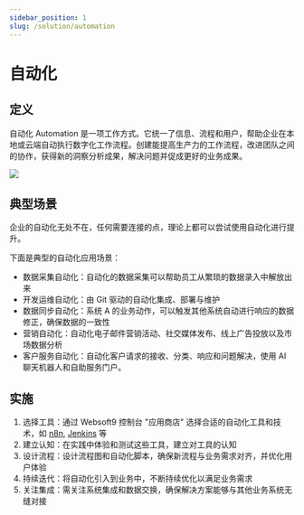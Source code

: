 ```yaml
---
sidebar_position: 1
slug: /solution/automation
---
```


# 自动化

## 定义

自动化 Automation 是一项工作方式。它统一了信息、流程和用户，帮助企业在本地或云端自动执行数字化工作流程。创建能提高生产力的工作流程，改进团队之间的协作，获得新的洞察分析成果，解决问题并促成更好的业务成果。

![](https://libs.websoft9.com/Websoft9/DocsPicture/zh/n8n/n8n-gui-websoft9.png)

## 典型场景

企业的自动化无处不在，任何需要连接的点，理论上都可以尝试使用自动化进行提升。  

下面是典型的自动化应用场景：  

* 数据采集自动化：自动化的数据采集可以帮助员工从繁琐的数据录入中解放出来
* 开发运维自动化：由 Git 驱动的自动化集成、部署与维护
* 数据同步自动化：系统 A 的业务动作，可以触发其他系统自动进行响应的数据修正，确保数据的一致性
* 营销自动化：自动化电子邮件营销活动、社交媒体发布、线上广告投放以及市场数据分析
* 客户服务自动化：自动化客户请求的接收、分类、响应和问题解决，使用 AI 聊天机器人和自助服务门户。

## 实施

1. 选择工具：通过 Websoft9 控制台 "应用商店" 选择合适的自动化工具和技术，如 [n8n](../n8n), [Jenkins](../jenkins) 等
2. 建立认知：在实践中体验和测试这些工具，建立对工具的认知
3. 设计流程：设计流程图和自动化脚本，确保新流程与业务需求对齐，并优化用户体验
4. 持续迭代：将自动化引入到业务中，不断持续优化以满足业务需求
5. 关注集成：需关注系统集成和数据交换，确保解决方案能够与其他业务系统无缝对接
